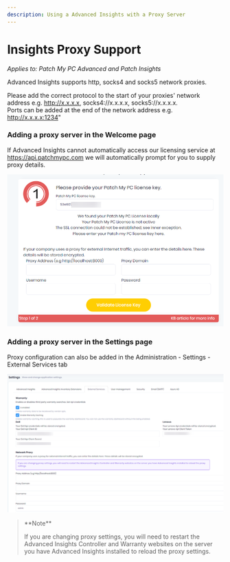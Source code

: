 ```yaml
---
description: Using a Advanced Insights with a Proxy Server
---
```


# Insights Proxy Support

_Applies to: Patch My PC Advanced and Patch Insights_

Advanced Insights supports http, socks4 and socks5 network proxies.&#x20;

Please add the correct protocol to the start of your proxies' network address e.g. http://x.x.x.x, socks4://x.x.x.x, socks5://x.x.x.x. \
Ports can be added at the end of the network address e.g. http://x.x.x.x:1234"

### Adding a proxy server in the Welcome page

If Advanced Insights cannot automatically access our licensing service at https://api.patchmypc.com we will automatically prompt for you to supply proxy details.

![](/_images/image-(1063).png "Welcome page proxy prompt")

### Adding a proxy server in the Settings page

Proxy configuration can also be added in the Administration - Settings - External Services tab

![](/_images/image-(1064).png "Settings page proxy configuration")



<blockquote class="wp-block-quote">
<p>**Note**</p>
<p>If you are changing proxy settings, you will need to restart the Advanced Insights Controller and Warranty websites on the server you have Advanced Insights installed to reload the proxy settings.</p>
</blockquote>